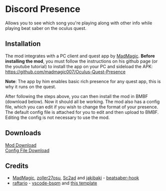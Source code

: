 # Discord Presence

Allows you to see which song you're playing along with other info while playing beat saber on the oculus quest.

## Installation
The mod integrates with a PC client and quest app by [MadMagic](https://github.com/madmagic007). **Before installing the mod**, you must follow the instructions on his github page (or the youtube tutorial) to install the app on your PC and sideload the APK: https://github.com/madmagic007/Oculus-Quest-Presence 

**Note**: The app by him enables basic rich presence for any quest app, this is why it runs on the quest.

After following the steps above, you can then install the mod in BMBF (download below). Now it should all be working.
The mod also has a config file, which you can edit if you wish to change the format of your presence. The default config file is attached for you to edit and then upload to BMBF. Editing the config is not necessary to use the mod.

## Downloads
[Mod Download](https://cdn.discordapp.com/attachments/744925380267343922/747832791252861058/discord-presence_v0.1.0.zip)  
[Config File Download](https://cdn.discordapp.com/attachments/744925380267343922/747832780087361576/discord-presence.json)

## Credits

* [MadMagic](https://github.com/madmagic007), [zoller27osu](https://github.com/zoller27osu), [Sc2ad](https://github.com/Sc2ad) and [jakibaki](https://github.com/jakibaki) - [beatsaber-hook](https://github.com/sc2ad/beatsaber-hook)
* [raftario](https://github.com/raftario) - [vscode-bsqm](https://github.com/raftario/vscode-bsqm) and [this template](https://github.com/raftario/bmbf-mod-template)
